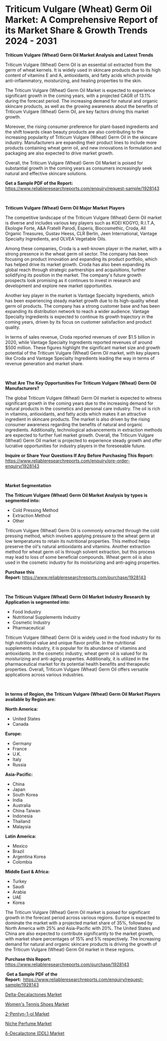 <p><h1>Triticum Vulgare (Wheat) Germ Oil Market: A Comprehensive Report of its Market Share & Growth Trends 2024 - 2031</h1></p><p><strong>Triticum Vulgare (Wheat) Germ Oil Market Analysis and Latest Trends</strong></p>
<p><p>Triticum Vulgare (Wheat) Germ Oil is an essential oil extracted from the germ of wheat kernels. It is widely used in skincare products due to its high content of vitamins E and A, antioxidants, and fatty acids which provide anti-inflammatory, moisturizing, and healing properties to the skin.</p><p>The Triticum Vulgare (Wheat) Germ Oil Market is expected to experience significant growth in the coming years, with a projected CAGR of 13.1% during the forecast period. The increasing demand for natural and organic skincare products, as well as the growing awareness about the benefits of Triticum Vulgare (Wheat) Germ Oil, are key factors driving this market growth.</p><p>Moreover, the rising consumer preference for plant-based ingredients and the shift towards clean beauty products are also contributing to the increasing popularity of Triticum Vulgare (Wheat) Germ Oil in the skincare industry. Manufacturers are expanding their product lines to include more products containing wheat germ oil, and new innovations in formulation and packaging are also expected to drive market growth.</p><p>Overall, the Triticum Vulgare (Wheat) Germ Oil Market is poised for substantial growth in the coming years as consumers increasingly seek natural and effective skincare solutions.</p></p>
<p><strong>Get a Sample PDF of the Report:&nbsp;</strong> <a href="https://www.reliableresearchreports.com/enquiry/request-sample/1928143">https://www.reliableresearchreports.com/enquiry/request-sample/1928143</a></p>
<p>&nbsp;</p>
<p><strong>Triticum Vulgare (Wheat) Germ Oil Major Market Players</strong></p>
<p><p>The competitive landscape of the Triticum Vulgare (Wheat) Germ Oil market is diverse and includes various key players such as KOEI KOGYO, R.I.T.A, Ekologie Forte, A&A Fratelli Parodi, Esperis, Biocosmethic, Croda, All Organic Treasures, Gustav Heess, CLR Berlin, Jeen International, Vantage Specialty Ingredients, and OLVEA Vegetable Oils.</p><p>Among these companies, Croda is a well-known player in the market, with a strong presence in the wheat germ oil sector. The company has been focusing on product innovation and expanding its product portfolio, which has helped drive its market growth. Croda has also been expanding its global reach through strategic partnerships and acquisitions, further solidifying its position in the market. The company's future growth prospects look promising as it continues to invest in research and development and explore new market opportunities.</p><p>Another key player in the market is Vantage Specialty Ingredients, which has been experiencing steady market growth due to its high-quality wheat germ oil products. The company has a strong customer base and has been expanding its distribution network to reach a wider audience. Vantage Specialty Ingredients is expected to continue its growth trajectory in the coming years, driven by its focus on customer satisfaction and product quality.</p><p>In terms of sales revenue, Croda reported revenues of over $1.5 billion in 2020, while Vantage Specialty Ingredients reported revenues of around $500 million. These figures highlight the significant market size and growth potential of the Triticum Vulgare (Wheat) Germ Oil market, with key players like Croda and Vantage Specialty Ingredients leading the way in terms of revenue generation and market share.</p></p>
<p>&nbsp;</p>
<p><strong>What Are The Key Opportunities For Triticum Vulgare (Wheat) Germ Oil Manufacturers?</strong></p>
<p><p>The global Triticum Vulgare (Wheat) Germ Oil market is expected to witness significant growth in the coming years due to the increasing demand for natural products in the cosmetics and personal care industry. The oil is rich in vitamins, antioxidants, and fatty acids which makes it an attractive ingredient in skincare products. The market is also driven by the rising consumer awareness regarding the benefits of natural and organic ingredients. Additionally, technological advancements in extraction methods are expected to further fuel market growth. Overall, the Triticum Vulgare (Wheat) Germ Oil market is projected to experience steady growth and offer lucrative opportunities for industry players in the foreseeable future.</p></p>
<p><strong>Inquire or Share Your Questions If Any Before Purchasing This Report:</strong> <a href="https://www.reliableresearchreports.com/enquiry/pre-order-enquiry/1928143">https://www.reliableresearchreports.com/enquiry/pre-order-enquiry/1928143</a></p>
<p>&nbsp;</p>
<p><strong>Market Segmentation</strong></p>
<p><strong>The Triticum Vulgare (Wheat) Germ Oil Market Analysis by types is segmented into:</strong></p>
<p><ul><li>Cold Pressing Method</li><li>Extraction Method</li><li>Other</li></ul></p>
<p><p>Triticum Vulgare (Wheat) Germ Oil is commonly extracted through the cold pressing method, which involves applying pressure to the wheat germ at low temperatures to retain its nutritional properties. This method helps preserve the oil's natural antioxidants and vitamins. Another extraction method for wheat germ oil is through solvent extraction, but this process may lead to loss of some beneficial compounds. Wheat germ oil is also used in the cosmetic industry for its moisturizing and anti-aging properties.</p></p>
<p><strong>Purchase this Report:&nbsp;</strong><a href="https://www.reliableresearchreports.com/purchase/1928143">https://www.reliableresearchreports.com/purchase/1928143</a></p>
<p>&nbsp;</p>
<p><strong>The Triticum Vulgare (Wheat) Germ Oil Market Industry Research by Application is segmented into:</strong></p>
<p><ul><li>Food Industry</li><li>Nutritional Supplements Industry</li><li>Cosmetic Industry</li><li>Pharmaceutical</li></ul></p>
<p><p>Triticum Vulgare (Wheat) Germ Oil is widely used in the food industry for its high nutritional value and unique flavor profile. In the nutritional supplements industry, it is popular for its abundance of vitamins and antioxidants. In the cosmetic industry, wheat germ oil is valued for its moisturizing and anti-aging properties. Additionally, it is utilized in the pharmaceutical market for its potential health benefits and therapeutic properties. Overall, Triticum Vulgare (Wheat) Germ Oil offers versatile applications across various industries.</p></p>
<p>&nbsp;</p>
<p><strong>In terms of Region, the Triticum Vulgare (Wheat) Germ Oil Market Players available by Region are:</strong></p>
<p>
    <p> <strong> North America: </strong>
        <ul>
            <li>United States</li>
            <li>Canada</li>
        </ul>
        </p> 
    <p> <strong> Europe: </strong>
        <ul>
            <li>Germany</li>
            <li>France</li>
            <li>U.K.</li>
            <li>Italy</li>
            <li>Russia</li>
        </ul>
        </p> 
    <p> <strong> Asia-Pacific: </strong>
        <ul>
            <li>China</li>
            <li>Japan</li>
            <li>South Korea</li>
            <li>India</li>
            <li>Australia</li>
            <li>China Taiwan</li>
            <li>Indonesia</li>
            <li>Thailand</li>
            <li>Malaysia</li>
        </ul>
        </p> 
    <p> <strong> Latin America: </strong>
        <ul>
            <li>Mexico</li>
            <li>Brazil</li>
            <li>Argentina Korea</li>
            <li>Colombia</li>
        </ul>
        </p> 
    <p> <strong> Middle East & Africa: </strong>
        <ul>
            <li>Turkey</li>
            <li>Saudi</li>
            <li>Arabia</li>
            <li>UAE</li>
            <li>Korea</li>
        </ul>
    </p>
    </p>
<p><p>The Triticum Vulgare (Wheat) Germ Oil market is poised for significant growth in the forecast period across various regions. Europe is expected to dominate the market with a projected market share of 35%, followed by North America with 25% and Asia-Pacific with 20%. The United States and China are also expected to contribute significantly to the market growth, with market share percentages of 15% and 5% respectively. The increasing demand for natural and organic skincare products is driving the growth of the Triticum Vulgare (Wheat) Germ Oil market in these regions.</p></p>
<p><strong>Purchase this Report: </strong><a href="https://www.reliableresearchreports.com/purchase/1928143">https://www.reliableresearchreports.com/purchase/1928143</a></p>
<p>&nbsp;<strong>Get a Sample PDF of the Report:&nbsp;&nbsp;</strong><a href="https://www.reliableresearchreports.com/enquiry/request-sample/1928143">https://www.reliableresearchreports.com/enquiry/request-sample/1928143</a></p>
<p><strong></strong></p>
<p><p><a href="https://chivalrous-flock-a86.notion.site/Delta-Decalactones-Market-Provides-Detailed-Segmentation-of-this-Market-based-on-Type-Application--283b13f188864e43b747998e30e63cb5">Delta-Decalactones Market</a></p><p><a href="https://view.publitas.com/reportprime-1/womens-tennis-shoes-market-dynamics-2024-2031-also-about-its-market-trends-projections-and-opportunities/">Women's Tennis Shoes Market</a></p><p><a href="https://angry-finch-aaf.notion.site/2-Pentyn-1-ol-Market-Share-Market-New-Trends-Analysis-Report-By-Type-By-Application-By-End-use--eef93042f237482a8be95e245280da2a">2-Pentyn-1-ol Market</a></p><p><a href="https://view.publitas.com/reportprime-1/insights-into-niche-perfume-market-size-analysing-market-share-trends-and-growth-from-2024-to-2031/">Niche Perfume Market</a></p><p><a href="https://faithful-glue-af3.notion.site/Decalactone-DDL-Market-Research-Report-Provides-Critical-Insights-that-can-help-Shape-Business-Dev-20e1b1704b9b4f9e8165c0a5cafc01c7">δ-Decalactone (DDL) Market</a></p></p>